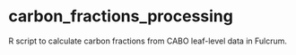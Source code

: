 # carbon_fractions_processing
R script to calculate carbon fractions from CABO leaf-level data in Fulcrum.
